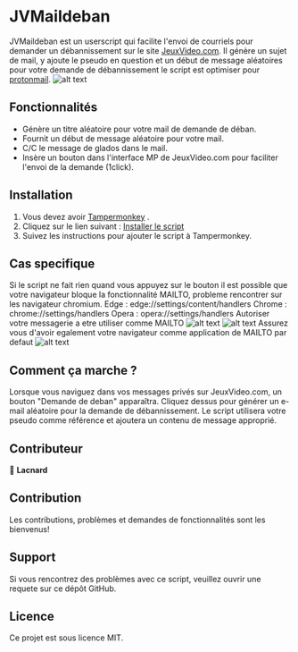 # JVMaildeban

JVMaildeban est un userscript qui facilite l'envoi de courriels pour demander un débannissement sur le site [JeuxVideo.com](https://www.jeuxvideo.com/). Il génère un sujet de mail, y ajoute le pseudo en question et un début de message aléatoires pour votre demande de débannissement le script est optimiser pour [protonmail](https://proton.me/fr/mail).
![alt text](https://image.noelshack.com/fichiers/2023/42/6/1697923810-image.png)
## Fonctionnalités

- Génère un titre aléatoire pour votre mail de demande de déban.
- Fournit un début de message aléatoire pour votre mail.
- C/C le message de glados dans le mail.
- Insère un bouton dans l'interface MP de JeuxVideo.com pour faciliter l'envoi de la demande (1click).



## Installation

1. Vous devez avoir [Tampermonkey](https://tampermonkey.net/) .
2. Cliquez sur le lien suivant : [Installer le script](https://github.com/Lacnard/JVMaildeban/blob/main/JVMaildeban.js)
3. Suivez les instructions pour ajouter le script à Tampermonkey.

## Cas specifique
Si le script ne fait rien quand vous appuyez sur le bouton il est possible que votre navigateur bloque la fonctionnalité MAILTO, probleme rencontrer sur les navigateur chromium.
Edge : edge://settings/content/handlers
Chrome : chrome://settings/handlers
Opera :  opera://settings/handlers
Autoriser votre messagerie a etre utiliser comme MAILTO ![alt text](https://image.noelshack.com/fichiers/2023/42/6/1697922406-image.png) ![alt text](https://image.noelshack.com/fichiers/2023/42/6/1697922415-image.png)
Assurez vous d'avoir egalement votre navigateur comme application de MAILTO par defaut ![alt text](https://image.noelshack.com/fichiers/2023/42/6/1697922430-image.png)

## Comment ça marche ?

Lorsque vous naviguez dans vos messages privés sur JeuxVideo.com, un bouton "Demande de deban" apparaîtra. Cliquez dessus pour générer un e-mail aléatoire pour la demande de débannissement. Le script utilisera votre pseudo comme référence et ajoutera un contenu de message approprié.

## Contributeur

👤 **Lacnard**

## Contribution

Les contributions, problèmes et demandes de fonctionnalités sont les bienvenus!

## Support

Si vous rencontrez des problèmes avec ce script, veuillez ouvrir une requete sur ce dépôt GitHub.

## Licence

Ce projet est sous licence MIT.
